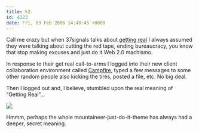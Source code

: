```yaml
---
title: k2.
id: 4223
date: Fri, 03 Feb 2006 14:40:45 +0000
---
```


Call me crazy but when 37signals talks about [getting real](http://getreal.37signals.com/) I always assumed they were talking about cutting the red tape, ending bureaucracy, you know that stop making excuses and just do it Web 2.0 machismo.  

In response to their get real call-to-arms I logged into their new client collaboration environment called [Campfire](http://37signals.com/svn/archives2/getting_real_help_us_put_out_the_campfire.php), typed a few messages to some other random people also kicking the tires, posted a file, etc. No big deal.  

Then I logged out and, I believe, stumbled upon the real meaning of “Getting Real”…  

![](http://airbagindustries.com/images/campfire.gif)  

Hmmm, perhaps the whole mountaineer-just-do-it-theme has always had a deeper, secret meaning.





